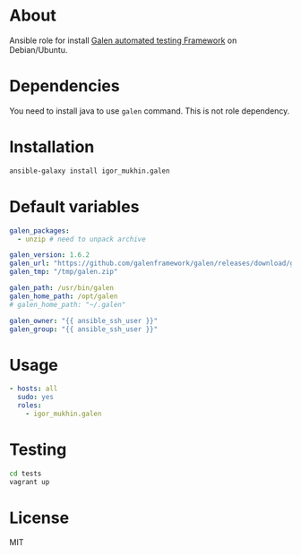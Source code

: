# About

Ansible role for install [Galen automated testing Framework](http://galenframework.com/) on Debian/Ubuntu.

# Dependencies

You need to install java to use `galen` command. This is not role dependency.

# Installation

```bash
ansible-galaxy install igor_mukhin.galen
```

# Default variables

```yml
galen_packages:
  - unzip # need to unpack archive

galen_version: 1.6.2
galen_url: "https://github.com/galenframework/galen/releases/download/galen-{{ galen_version }}/galen-bin-{{ galen_version }}.zip"
galen_tmp: "/tmp/galen.zip"

galen_path: /usr/bin/galen
galen_home_path: /opt/galen
# galen_home_path: "~/.galen"

galen_owner: "{{ ansible_ssh_user }}"
galen_group: "{{ ansible_ssh_user }}"
```

# Usage

```yml
- hosts: all
  sudo: yes
  roles:
    - igor_mukhin.galen
```

# Testing

```bash
cd tests
vagrant up
```

# License

MIT
